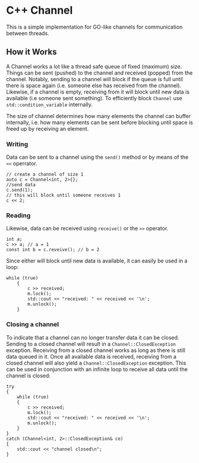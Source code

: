 # C++ Channel

This is a simple implementation for GO-like channels for communication between threads.

## How it Works

A Channel works a lot like a thread safe queue of fixed (maximum) size.
Things can be sent (pushed) to the channel and received (popped) from the channel.
Notably, sending to a channel will block if the queue is full until there is space again (i.e. someone else has received from the channel).
Likewise, if a channel is empty, receiving from it will block until new data is available (i.e someone sent something).
To efficiently block `Channel` use `std::condition_variable` internally.

The size of channel determines how many elements the channel can buffer internally, i.e. how many elements can be sent before blocking until space is freed up by receiving an element.

### Writing

Data can be sent to a channel using the `send()` method or by means of the `<<` operrator.

```
// create a channel of size 1
auto c = Channel<int, 2>{};
//send data
c.send(1);
// this will block until someone receives 1
c << 2;
```

### Reading

Likewise, data can be received using `receive()` or the `>>` operator.
```
int a;
c >> a; // a = 1
const int b = c.reveive(); // b = 2
```

Since either will block until new data is available, it can easily be used in a loop:

```
while (true)
    {
        c >> received;
        m.lock();
        std::cout << "received: " << received << '\n';
        m.unlock();
    }
```

### Closing a channel

To indicate that a channel can no longer transfer data it can be closed.
Sending to a closed channel will result in a `Channel::ClosedException` exception.
Receiving from a closed channel works as long as there is still data queued in it.
Once all available data is received, receiving from a closed channel will also yield a `Channel::ClosedException` exception.
This can be used in conjunction with an infinite loop to receive all data until the channel is closed:

```
try
{
    while (true)
    {
        c >> received;
        m.lock();
        std::cout << "received: " << received << '\n';
        m.unlock();
    }
}
catch (Channel<int, 2>::ClosedException& ce)
{
    std::cout << "channel closed\n";
}
```